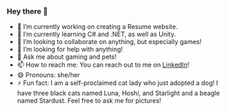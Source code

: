 ### Hey there 👋


- 🔭 I’m currently working on creating a Resume website.
- 🌱 I’m currently learning C# and .NET, as well as Unity.
- 👯 I’m looking to collaborate on anything, but especially games!
- 🤔 I’m looking for help with anything!
- 💬 Ask me about gaming and pets!
- 📫 How to reach me: You can reach out to me on <a href="https://linkedin.com/in/bhornbuckle">LinkedIn</a>!
- 😄 Pronouns: she/her
- ⚡ Fun fact: I am a self-proclaimed cat lady who just adopted a dog! I have three black cats named Luna, Hoshi, and Starlight and a beagle named Stardust. Feel free to ask me for pictures!
